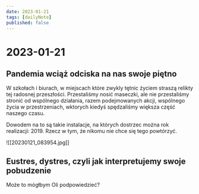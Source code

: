 ```yaml
---
date: 2023-01-21
tags: [dailyNote]
published: false
---
```

# 2023-01-21

## Pandemia wciąż odciska na nas swoje piętno

W szkołach i biurach, w miejscach które zwykly tętnic życiem straszą relikty tej radosnej przeszłości. Przestaliśmy nosić maseczki, ale nie przestaliśmy stronić od wspólnego działania, razem podejmowanych akcji, wspólnego życia w przestrzeniach, wktorych kiedyś spędzaliśmy większa część naszego czasu.

Dowodem na to są takie instalacje, na których dostrzec można rok realizacji: 2019. Rzecz w tym, że nikomu nie chce się tego powtórzyć.

![[20230121_083954.jpg]]

## Eustres, dystres, czyli jak interpretujemy swoje pobudzenie

Może to mógłbym Oli podpowiedzieć?